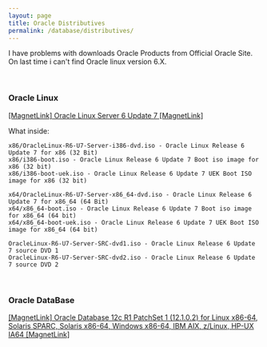 ```yaml
---
layout: page
title: Oracle Distributives
permalink: /database/distributives/
---
```


I have problems with downloads Oracle Products from Official Oracle Site.
On last time i can't find Oracle linux version 6.X.

<br/>

### Oracle Linux


<a href="magnet:?xt=urn:btih:554b6f1dffe703c725c4b8dac23afcb5bb4ffe33&dn=554b6f1dffe703c725c4b8dac23afcb5bb4ffe33">[MagnetLink] Oracle Linux Server 6 Update 7 [MagnetLink]</a>

What inside:

	x86/OracleLinux-R6-U7-Server-i386-dvd.iso - Oracle Linux Release 6 Update 7 for x86 (32 Bit)
	x86/i386-boot.iso - Oracle Linux Release 6 Update 7 Boot iso image for x86 (32 bit)
	x86/i386-boot-uek.iso - Oracle Linux Release 6 Update 7 UEK Boot ISO image for x86 (32 bit)

	x64/OracleLinux-R6-U7-Server-x86_64-dvd.iso - Oracle Linux Release 6 Update 7 for x86_64 (64 Bit)
	x64/x86_64-boot.iso - Oracle Linux Release 6 Update 7 Boot iso image for x86_64 (64 bit)
	x64/x86_64-boot-uek.iso - Oracle Linux Release 6 Update 7 UEK Boot ISO image for x86_64 (64 bit)

	OracleLinux-R6-U7-Server-SRC-dvd1.iso - Oracle Linux Release 6 Update 7 source DVD 1
	OracleLinux-R6-U7-Server-SRC-dvd2.iso - Oracle Linux Release 6 Update 7 source DVD 2



<br/>

### Oracle DataBase

<a href="magnet:?xt=urn:btih:5e2e53ad9805a15889e8dbd4b7dab27825f43f48&dn=5e2e53ad9805a15889e8dbd4b7dab27825f43f48">[MagnetLink] Oracle Database 12c R1 PatchSet 1 (12.1.0.2) for Linux x86-64, Solaris SPARC, Solaris x86-64, Windows x86-64, IBM AIX, z/Linux, HP-UX IA64 [MagnetLink]</a>
